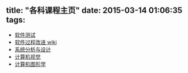 title: "各科课程主页"
date: 2015-03-14 01:06:35
tags:
---

* [软件测试](http://my.ss.sysu.edu.cn/courses/sqa)
* [软件过程改进 wiki](http://my.ss.sysu.edu.cn/wiki/display/SPSP/SE-386+Software+Process+Improvement+Home)
* [系统分析与设计](http://ss.sysu.edu.cn/~pml/se305/2015sp/)
* [计算机视觉](http://ss.sysu.edu.cn/~zk/teaching-2/computer-vision-and-pattern-recognition.html)
* [计算机图形学](http://ss.sysu.edu.cn/~gcy/teaching/Computer%20Graphics%282015%29/home.html)
